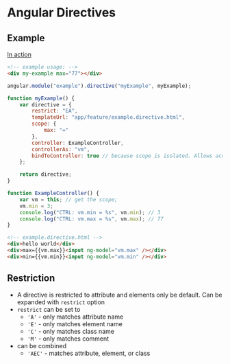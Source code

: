 # Angular Directives

## Example

[In action](http://jsbin.com/gupesov/1/edit?html,js,output)

```html
<!-- example usage: -->
<div my-example max="77"></div>
```

```js
angular.module("example").directive("myExample", myExample);

function myExample() {
    var directive = {
        restrict: "EA",
        templateUrl: "app/feature/example.directive.html",
        scope: {
            max: "="
        },
        controller: ExampleController,
        controllerAs: "vm",
        bindToController: true // because scope is isolated. Allows access to max
    };

    return directive;
}

function ExampleController() {
    var vm = this; // get the scope;
    vm.min = 3;
    console.log("CTRL: vm.min = %s", vm.min); // 3
    console.log("CTRL: vm.max = %s", vm.max); // 77
}
```

```html
<!-- example.directive.html -->
<div>hello world</div>
<div>max={{vm.max}}<input ng-model="vm.max" /></div>
<div>min={{vm.min}}<input ng-model="vm.min" /></div>
```

## Restriction

-   A directive is restricted to attribute and elements only be default. Can be expanded with `restrict` option
-   `restrict` can be set to
    -   `'A'` - only matches attribute name
    -   `'E'` - only matches element name
    -   `'C'` - only matches class name
    -   `'M'` - only matches comment
-   can be combined
    -   `'AEC'` - matches attribute, element, or class
